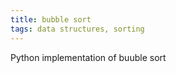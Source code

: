 ```yaml
---
title: bubble sort
tags: data structures, sorting
---
```

Python implementation of buuble sort 

<!-- import time
start = 0
def bubble_sort(collection):
    """Pure implementation of bubble sort algorithm in Python

    :param collection: some mutable ordered collection with heterogeneous
    comparable items inside
    :return: the same collection ordered by ascending

    Examples:
    >>> bubble_sort([0, 5, 3, 2, 2])
    [0, 2, 2, 3, 5]

    >>> bubble_sort([])
    []

    >>> bubble_sort([-2, -5, -45])
    [-45, -5, -2]

    >>> bubble_sort([-23, 0, 6, -4, 34])
    [-23, -4, 0, 6, 34]

    >>> bubble_sort([-23, 0, 6, -4, 34]) == sorted([-23, 0, 6, -4, 34])
    True
    """
    start = time.process_time()
    length = len(collection)
    for i in range(length - 1):
        swapped = False
        for j in range(length - 1 - i):
            if collection[j] > collection[j + 1]:
                swapped = True
                collection[j], collection[j + 1] = collection[j + 1], collection[j]
        if not swapped:
            break  # Stop iteration if the collection is sorted.    
    return collection
    


if __name__ == "__main__":
    user_input = input("Enter numbers separated by a comma:").strip()
    unsorted = [int(item) for item in user_input.split(",")]
    start = 0
    print(*bubble_sort(unsorted), sep=",")
    print(time.process_time() - start)

 -->
